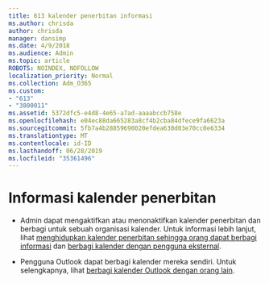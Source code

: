 ```yaml
---
title: 613 kalender penerbitan informasi
ms.author: chrisda
author: chrisda
manager: dansimp
ms.date: 4/9/2018
ms.audience: Admin
ms.topic: article
ROBOTS: NOINDEX, NOFOLLOW
localization_priority: Normal
ms.collection: Adm_O365
ms.custom:
- "613"
- "3800011"
ms.assetid: 5372dfc5-e4d8-4e65-a7ad-aaaabccb758e
ms.openlocfilehash: e04ec88da665283a8cf4b2cba84dfece9fa6623a
ms.sourcegitcommit: 5fb7a4b28859690020efdea630d03e70cc0e6334
ms.translationtype: MT
ms.contentlocale: id-ID
ms.lasthandoff: 06/28/2019
ms.locfileid: "35361496"
---
```

# <a name="calendar-publishing-information"></a>Informasi kalender penerbitan

- Admin dapat mengaktifkan atau menonaktifkan kalender penerbitan dan berbagi untuk sebuah organisasi kalender. Untuk informasi lebih lanjut, lihat [menghidupkan kalender penerbitan sehingga orang dapat berbagi informasi](https://support.office.com/article/EB432E21-AAF0-466B-BF85-CEFEC0C7C4FC) dan [berbagi kalender dengan pengguna eksternal](https://support.office.com/article/FB00DD4E-2D5F-4E8D-8FF4-94B2CF002BDD).

- Pengguna Outlook dapat berbagi kalender mereka sendiri. Untuk selengkapnya, lihat [berbagi kalender Outlook dengan orang lain](https://support.office.com/article/353ed2c1-3ec5-449d-8c73-6931a0adab88).
